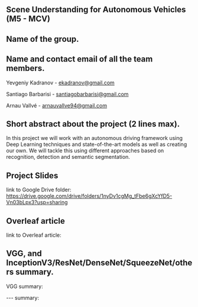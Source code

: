 ## Scene Understanding for Autonomous Vehicles (M5 - MCV)

## Name of the group.


## Name and contact email of all the team members.
Yevgeniy Kadranov   - ekadranov@gmail.com

Santiago Barbarisi  - santiagobarbarisi@gmail.com

Arnau Vallvé        - arnauvallve94@gmail.com

## Short abstract about the project (2 lines max).
In this project we will work with an autonomous driving framework using Deep Learning techniques and state-of-the-art models as well as creating our own. We will tackle this using different approaches based on recognition, detection and semantic segmentation.

## Project Slides 
link to Google Drive folder: https://drive.google.com/drive/folders/1nyDv1cgMg_tFbe6gXcYfD5-Vn03bLpx3?usp=sharing

## Overleaf article
link to Overleaf article: 

## VGG, and InceptionV3/ResNet/DenseNet/SqueezeNet/others summary.
VGG summary:  


--- summary:
